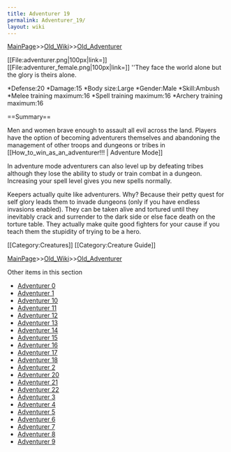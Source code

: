 ```yaml
---
title: Adventurer 19
permalink: Adventurer_19/
layout: wiki
---
```


[MainPage](/keeperrl_wiki/ "wikilink")>>[Old_Wiki](/keeperrl_wiki/Old_Wiki "wikilink")>>[Old_Adventurer](/keeperrl_wiki/Old_Adventurer "wikilink")

[[File:adventurer.png|100px|link=]] [[File:adventurer_female.png|100px|link=]]
''They face the world alone but the glory is theirs alone.

*Defense:20
*Damage:15
*Body size:Large
*Gender:Male
*Skill:Ambush
*Melee training maximum:16
*Spell training maximum:16
*Archery training maximum:16

==Summary==

Men and women brave enough to assault all evil across the land. Players have the option of becoming adventurers themselves and abandoning the management of other troops and dungeons or tribes in [[How_to_win_as_an_adventurer!!! | Adventure Mode]]

In adventure mode adventurers can also level up by defeating tribes although they lose the ability to study or train combat in a dungeon. Increasing your spell level gives you new spells normally.

Keepers actually quite like adventurers. Why? Because their petty quest for self glory leads them to invade dungeons (only if you have endless invasions enabled). They can be taken alive and tortured until they inevitably crack and surrender to the dark side or else face death on the torture table. They actually make quite good fighters for your cause if you teach them the stupidity of trying to be a hero.

[[Category:Creatures]]
[[Category:Creature Guide]]

[MainPage](/keeperrl_wiki/ "wikilink")>>[Old_Wiki](/keeperrl_wiki/Old_Wiki "wikilink")>>[Old_Adventurer](/keeperrl_wiki/Old_Adventurer "wikilink")

Other items in this section
-    [Adventurer 0](/keeperrl_wiki/Adventurer_0 "wikilink")
-    [Adventurer 1](/keeperrl_wiki/Adventurer_1 "wikilink")
-    [Adventurer 10](/keeperrl_wiki/Adventurer_10 "wikilink")
-    [Adventurer 11](/keeperrl_wiki/Adventurer_11 "wikilink")
-    [Adventurer 12](/keeperrl_wiki/Adventurer_12 "wikilink")
-    [Adventurer 13](/keeperrl_wiki/Adventurer_13 "wikilink")
-    [Adventurer 14](/keeperrl_wiki/Adventurer_14 "wikilink")
-    [Adventurer 15](/keeperrl_wiki/Adventurer_15 "wikilink")
-    [Adventurer 16](/keeperrl_wiki/Adventurer_16 "wikilink")
-    [Adventurer 17](/keeperrl_wiki/Adventurer_17 "wikilink")
-    [Adventurer 18](/keeperrl_wiki/Adventurer_18 "wikilink")
-    [Adventurer 2](/keeperrl_wiki/Adventurer_2 "wikilink")
-    [Adventurer 20](/keeperrl_wiki/Adventurer_20 "wikilink")
-    [Adventurer 21](/keeperrl_wiki/Adventurer_21 "wikilink")
-    [Adventurer 22](/keeperrl_wiki/Adventurer_22 "wikilink")
-    [Adventurer 3](/keeperrl_wiki/Adventurer_3 "wikilink")
-    [Adventurer 4](/keeperrl_wiki/Adventurer_4 "wikilink")
-    [Adventurer 5](/keeperrl_wiki/Adventurer_5 "wikilink")
-    [Adventurer 6](/keeperrl_wiki/Adventurer_6 "wikilink")
-    [Adventurer 7](/keeperrl_wiki/Adventurer_7 "wikilink")
-    [Adventurer 8](/keeperrl_wiki/Adventurer_8 "wikilink")
-    [Adventurer 9](/keeperrl_wiki/Adventurer_9 "wikilink")
